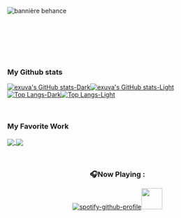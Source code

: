 ![bannière behance](https://user-images.githubusercontent.com/84912528/132993049-1b155e1f-3757-4416-821b-9fa338b7c765.png)



<p align="center">
 <h1 align="center" font-family="poppins"><img style="padding: 0 800px" src="https://avatars.githubusercontent.com/u/84912528?v=4" width="60"></h1>
</p>


<!--   Stats -->

### My Github stats 
[![exuva's GitHub stats-Dark](https://github-readme-stats.vercel.app/api?username=exuva&show_icons=true&ring_color=66FFB2&bg_color=0D1117&text_color=DDDCD7&icon_color=66FFB2&hide_border=true&hide_title=true&rank_icon=github&show_owner=true)](https://github.com/exuva/github-readme-stats#gh-dark-mode-only)[![exuva's GitHub stats-Light](https://github-readme-stats.vercel.app/api?username=exuva&show_icons=true&ring_color=66FFB2&bg_color=FFFFFF&text_color=1F2328&icon_color=66FFB2&hide_border=true&hide_title=true&rank_icon=github&show_owner=truegh-light-mode-only)](https://github.com/exuva/github-readme-stats#gh-light-mode-only)
[![Top Langs-Dark](https://github-readme-stats.vercel.app/api/top-langs/?username=exuva&layout=donut&ring_color=66FFB2&bg_color=0D1117&text_color=DDDCD7&icon_color=66FFB2&hide_border=true&hide_title=true&rank_icon=percentile&show_owner=true&size_weight=0.5&count_weight=0.5&text_bold=true)](https://github.com/anuraghazra/github-readme-stats#gh-dark-mode-only)[![Top Langs-Light](https://github-readme-stats.vercel.app/api/top-langs/?username=exuva&layout=donut&ring_color=66FFB2&bg_color=FFFFFF&text_color=1F2328&icon_color=66FFB2&hide_border=true&hide_title=true&rank_icon=percentile&show_owner=true&size_weight=0.5&count_weight=0.5&text_bold=true)](https://github.com/anuraghazra/github-readme-stats#gh-light-mode-only)

<br />

### My Favorite Work
<a href="https://github.com/exuva/merge_csv_autorename">
  <img align="center" src="https://github-readme-stats.vercel.app/api/pin/?username=exuva&repo=merge_csv_autorename&bg_color=0D1117" />
</a>
<a href="https://github.com/exuva/cyberwave">
  <img align="center" src="https://github-readme-stats.vercel.app/api/pin/?username=exuva&repo=cyberwave" />
</a>



<!--   Now playing Spotify -->
&nbsp;<div align="center">
 
### 🎧Now Playing :
<a href="https://open.spotify.com/user/electrowaze?si=b8f7e3762dce4b51">

[![spotify-github-profile](https://spotify-github-profile.vercel.app/api/view?uid=electrowaze)](https://spotify-github-profile.vercel.app/api/view?uid=electrowaze&redirect=true)<img src="https://github.com/exuva/exuva/assets/84912528/bad37cde-f751-4189-9454-92cf1d9ae959" width="48">
</div>
